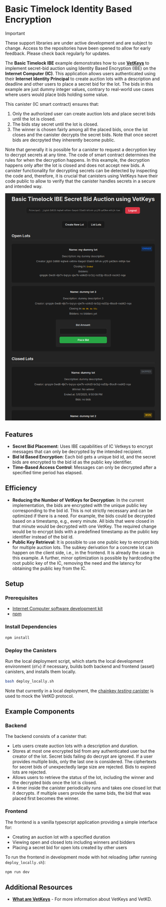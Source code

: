 # Basic Timelock Identity Based Encryption

> [!IMPORTANT]  
> These support libraries are under active development and are subject to change. Access to the repositories have been opened to allow for early feedback. Please check back regularly for updates.

The **Basic Timelock IBE** example demonstrates how to use **[VetKeys](https://internetcomputer.org/docs/building-apps/network-features/encryption/vetkeys)** to implement secret-bid auction using Identity Based Encryption (IBE) on the **Internet Computer (IC)**. This application allows users authenticated using their **Internet Identity Principal** to create auction lots with a description and deadline and other users to place a secret bid for the lot. The bids in this example are just dummy integer values, contrary to real-world use cases where users would place bids holding some value.

This canister (IC smart contract) ensures that:
1. Only the authorized user can create auction lots and place secret bids until the lot is closed.
2. The bids stay secret until the lot is closed.
3. The winner is chosen fairly among all the placed bids, once the lot closes and the canister decrypts the secret bids. Note that once secret bids are decrpyted they inherently become public.

Note that generally it is possible for a canister to request a decryption key to decrypt secrets at any time.
The code of smart contract determines the rules for when the decryption happens.
In this example, the decryption happens only after the lot is closed and does not accept new bids.
A canister functionality for decrypting secrets can be detected by inspecting the code and, therefore, it is crucial that canisters using VetKeys have their code public to allow to verify that the canister handles secrets in a secure and intended way.

![UI Screenshot](ui_screenshot.png)

## Features

- **Secret Bid Placement**: Uses IBE capabilities of IC Vetkeys to encrypt messages that can only be decrypted by the intended recipient.
- **Bid Id Based Encryption**: Each bid gets a unique bid id, and the secret bids are encrypted to the bid id as the public key identifier.
- **Time-Based Access Control**: Messages can only be decrypted after a specified time period has elapsed.

## Efficiency

- **Reducing the Number of VetKeys for Decryption**: In the current implementation, the bids are encrypted with the unique public key corresponding to the bid id. This is not strictly necessary and can be optimized if there is a need. For example, the bids could be decrypted based on a timestamp, e.g., every minute. All bids that were closed in that minute would be decrypted with one VetKey. The required change would be to encrypt bids with a predefined timestamp as the public key identifier instead of the bid id.
- **Public Key Retrieval**: It is possible to use one public key to encrypt bids for multiple auction lots. The subkey derivation for a concrete lot can happen on the client side, i.e., in the frontend. It is already the case in this example. A further, minor optimization is possible by hardcoding the root public key of the IC, removing the need and the latency for obtaining the public key from the IC.

## Setup

### Prerequisites

- [Internet Computer software development kit](https://internetcomputer.org/docs/building-apps/getting-started/install)
- [npm](https://www.npmjs.com/package/npm)

### Install Dependencies

```bash
npm install
```

### Deploy the Canisters

Run the local deployment script, which starts the local development environment (`dfx`) if necessary, builds both backend and frontend (asset) canisters, and installs them locally.
```bash
bash deploy_locally.sh
```

Note that currently in a local deployment, the [chainkey *testing* canister](https://github.com/dfinity/chainkey-testing-canister) is used to mock the VetKD protocol.

## Example Components

### Backend

The backend consists of a canister that:
* Lets users create auction lots with a description and duration.
* Stores at most one encrypted bid from any authenticated user but the creator of the lot. Secret bids failing do decrypt are ignored. If a user provides multiple bids, only the last one is considered. The ciphertexts for secret bids of unexpectedly large size are rejected. Bids to expired lots are rejected.
* Allows users to retrieve the status of the lot, including the winner and the decrypted bids once the lot is closed.
* A timer inside the canister periodically runs and takes one closed lot that it decrypts. if multiple users provide the same bids, the bid that was placed first becomes the winner.

### Frontend

The frontend is a vanilla typescript application providing a simple interface for:
* Creating an auction lot with a specified duration
* Viewing open and closed lots including winners and bidders
* Placing a secret bid for open lots created by other users

To run the frontend in development mode with hot reloading (after running `deploy_locally.sh`):

```bash
npm run dev
```

## Additional Resources

- **[What are VetKeys](https://internetcomputer.org/docs/building-apps/network-features/encryption/vetkeys)** - For more information about VetKeys and VetKD. 